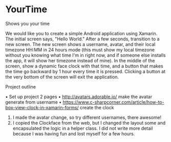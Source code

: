# YourTime
Shows you your time

We would like you to create a simple Android application using Xamarin.
The initial screen says, "Hello World." 
After a few seconds, transition to a new screen.
The new screen shows a username, avatar, and their local timezone HH:MM in 24 hours mode (this must show my local timezone without you knowing what time I'm in right now, and if someone else installs the app, it will show her timezone instead of mine).
In the middle of the screen, show a dynamic face clock with that time, and a button that makes the time go backward by 1 hour every time it is pressed.
Clicking a button at the very bottom of the screen will exit the application.
 
Project outline
 
•	Set up project 2 pages
•	http://avatars.adorable.io/ make the avatar generate from username
•	https://www.c-sharpcorner.com/article/how-to-box-view-clock-in-xamarin-forms/ create the clock

1.	I made the avatar change, so try different usernames, there awesome!
2.	I copied the Clockface from the web, but I changed the layout some and encapsulated the logic in a helper class.
I did not write more detail because I was having fun and lost myself for a few hours.
 
